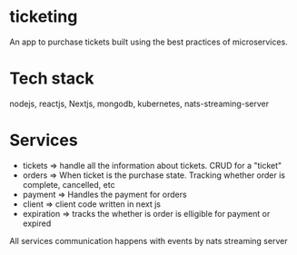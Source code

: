 # ticketing
An app to purchase tickets built using the best practices of microservices.

# Tech stack
nodejs, reactjs, Nextjs, mongodb, kubernetes, nats-streaming-server

# Services
- tickets => handle all the information about tickets. CRUD for a "ticket"
- orders => When ticket is the purchase state. Tracking whether order is complete, cancelled, etc
- payment => Handles the payment for orders
- client => client code written in next js 
- expiration => tracks the whether is order is elligible for payment or expired

All services communication happens with events by nats streaming server
